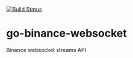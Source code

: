 [![Build Status](https://travis-ci.com/alexey-ernest/go-binance-websocket.svg?branch=master)](https://travis-ci.com/alexey-ernest/go-binance-websocket)

# go-binance-websocket
Binance websocket streams API
